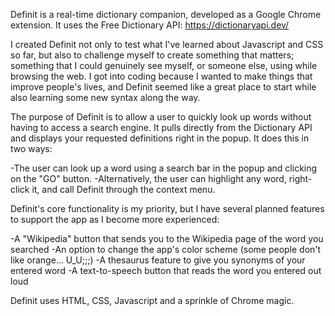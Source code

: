 Definit is a real-time dictionary companion, developed as a Google Chrome extension. It uses the Free Dictionary API: https://dictionaryapi.dev/

I created Definit not only to test what I've learned about Javascript and CSS so far, but also to challenge myself to create something that matters; something that I could genuinely see myself, or someone else, using while browsing the web. I got into coding because I wanted to make things that improve people's lives, and Definit seemed like a great place to start while also learning some new syntax along the way.

The purpose of Definit is to allow a user to quickly look up words without having to access a search engine. It pulls directly from the Dictionary API and displays your requested definitions right in the popup. It does this in two ways:

-The user can look up a word using a search bar in the popup and clicking on the "GO" button.
-Alternatively, the user can highlight any word, right-click it, and call Definit through the context menu.

Definit's core functionality is my priority, but I have several planned features to support the app as I become more experienced:

-A "Wikipedia" button that sends you to the Wikipedia page of the word you searched
-An option to change the app's color scheme (some people don't like orange... U_U;;;)
-A thesaurus feature to give you synonyms of your entered word
-A text-to-speech button that reads the word you entered out loud

Definit uses HTML, CSS, Javascript and a sprinkle of Chrome magic.